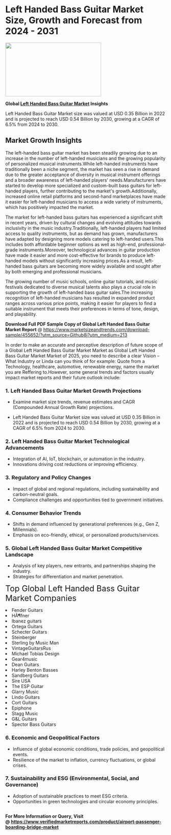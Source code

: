 <H1>Left Handed Bass Guitar Market Size, Growth and Forecast from 2024 - 2031</H1><img class="aligncenter size-medium wp-image-584254" src="https://thirdeyenews.in/wp-content/uploads/2024/09/Global-Market-Research-300x168.jpeg" alt="" width="300" height="168" /><p><strong>Global&nbsp;<a href="https://www.marketsizeandtrends.com/download-sample/455652/?utm_source=Github8j?utm_medium=213">Left Handed Bass Guitar Market</a> Insights</strong></p><p>Left Handed Bass Guitar Market size was valued at USD 0.35 Billion in 2022 and is projected to reach USD 0.54 Billion by 2030, growing at a CAGR of 6.5% from 2024 to 2030.</p><p><h2>Market Growth Insights</h2> The left-handed bass guitar market has been steadily growing due to an increase in the number of left-handed musicians and the growing popularity of personalized musical instruments.While left-handed instruments have traditionally been a niche segment, the market has seen a rise in demand due to the greater acceptance of diversity in musical instrument offerings and a broader awareness of left-handed players' needs.Manufacturers have started to develop more specialized and custom-built bass guitars for left-handed players, further contributing to the market's growth.Additionally, increased online retail platforms and second-hand marketplaces have made it easier for left-handed musicians to access a wide variety of instruments, which has positively impacted the market.<p>The market for left-handed bass guitars has experienced a significant shift in recent years, driven by cultural changes and evolving attitudes towards inclusivity in the music industry.Traditionally, left-handed players had limited access to quality instruments, but as demand has grown, manufacturers have adapted by designing more models catering to left-handed users.This includes both affordable beginner options as well as high-end, professional-grade instruments.Moreover, technological advances in guitar production have made it easier and more cost-effective for brands to produce left-handed models without significantly increasing prices.As a result, left-handed bass guitars are becoming more widely available and sought after by both emerging and professional musicians.<p>The growing number of music schools, online guitar tutorials, and music festivals dedicated to diverse musical talents also plays a crucial role in supporting the growth of left-handed bass guitar sales.The increasing recognition of left-handed musicians has resulted in expanded product ranges across various price points, making it easier for players to find a suitable instrument that meets their preferences in terms of tone, design, and playability.</p> <p><span class=""><strong>Download Full PDF Sample Copy of Global Left Handed Bass Guitar Market Report</strong> @ <a href="https://www.marketsizeandtrends.com/download-sample/455652/?utm_source=Github8j?utm_medium=213" target="_blank">https://www.marketsizeandtrends.com/download-sample/455652/?utm_source=Github8j?utm_medium=213</a></span></p><p>In order to make an accurate and perceptive description of future scope of a Global&nbsp;Left Handed Bass Guitar Market Market as Global&nbsp;Left Handed Bass Guitar Market Market of 2025, you need to describe a clear Vision &ndash; What Industry or Linda can you think of for example: Quote from a Technology, healthcare, automotive, renewable energy, name the market you are Reffering to.However, some general trends and factors usually impact market reports and their future outlook include:</p><h3>1.&nbsp;<strong>Left Handed Bass Guitar Market Growth Projections</strong></h3><ul><li>Examine market size trends, revenue estimates and CAGR (Compounded Annual Growth Rate) projections.</li><li><p>Left Handed Bass Guitar Market size was valued at USD 0.35 Billion in 2022 and is projected to reach USD 0.54 Billion by 2030, growing at a CAGR of 6.5% from 2024 to 2030.</p></li></ul><h3>2.&nbsp;<strong>Left Handed Bass Guitar Market Technological Advancements</strong></h3><ul><li>Integration of AI, IoT, blockchain, or automation in the industry.</li><li>Innovations driving cost reductions or improving efficiency.</li></ul><h3>3.&nbsp;<strong>Regulatory and Policy Changes</strong></h3><ul><li>Impact of global and regional regulations, including sustainability and carbon-neutral goals.</li><li>Compliance challenges and opportunities tied to government initiatives.</li></ul><h3>4.&nbsp;<strong>Consumer Behavior Trends</strong></h3><ul><li>Shifts in demand influenced by generational preferences (e.g., Gen Z, Millennials).</li><li>Emphasis on eco-friendly, ethical, or personalized products/services.</li></ul><h3>5.&nbsp;<strong>Global Left Handed Bass Guitar Market Competitive Landscape</strong></h3><ul><li>Analysis of key players, new entrants, and partnerships shaping the industry.</li><li>Strategies for differentiation and market penetration.</li></ul><p data-pm-slice="1 1 []"><span style="color: inherit; font-family: inherit; font-size: 25px;">Top Global Left Handed Bass Guitar Market Companies</span></p><div class="" data-test-id=""><p><li>Fender Guitars</li><li> HÃ¶fner</li><li> Ibanez guitars</li><li> Ortega Guitars</li><li> Schecter Guitars</li><li> Steinberger</li><li> Sterling by Music Man</li><li> VintageGuitarsRus</li><li> Michael Tobias Design</li><li> Gear4music</li><li> Dean Guitars</li><li> Harley Benton Basses</li><li> Sandberg Guitars</li><li> Sire USA</li><li> The ESP Guitar</li><li> Glarry Music</li><li> Lindo Guitars</li><li> Cort Guitars</li><li> Epiphone</li><li> Stagg Music</li><li> G&L Guitars</li><li> Spector Bass Guitars</li></p></div><h3>6.&nbsp;<strong>Economic and Geopolitical Factors</strong></h3><ul><li>Influence of global economic conditions, trade policies, and geopolitical events.</li><li>Resilience of the market to inflation, currency fluctuations, or global crises.</li></ul><h3>7.&nbsp;<strong>Sustainability and ESG (Environmental, Social, and Governance)</strong></h3><ul><li>Adoption of sustainable practices to meet ESG criteria.</li><li>Opportunities in green technologies and circular economy principles.</li></ul><h2><strong style="font-size: 14px;">For More Information or Query, Visit @&nbsp;</strong><a style="background-color: #ffffff; font-size: 14px;" href="https://www.marketsizeandtrends.com/report/left-handed-bass-guitar-market/" target="_blank">https://www.verifiedmarketreports.com/product/airport-passenger-boarding-bridge-market</a></h2>